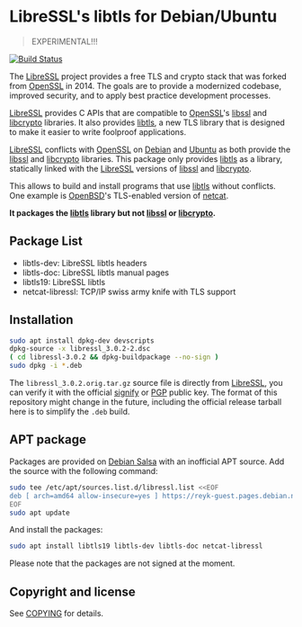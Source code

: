 # LibreSSL's libtls for Debian/Ubuntu

> EXPERIMENTAL!!!

[![Build Status](https://travis-ci.org/reyk/libressl-deb.svg?branch=master)](https://travis-ci.org/reyk/libressl-deb)

The [LibreSSL] project provides a free TLS and crypto stack that was
forked from [OpenSSL] in 2014.  The goals are to provide a modernized
codebase, improved security, and to apply best practice development
processes.

[LibreSSL] provides C APIs that are compatible to [OpenSSL]'s [libssl]
and [libcrypto] libraries.  It also provides [libtls], a new TLS
library that is designed to make it easier to write foolproof
applications.

[LibreSSL] conflicts with [OpenSSL] on [Debian] and [Ubuntu] as both
provide the [libssl] and [libcrypto] libraries.  This package only
provides [libtls] as a library, statically linked with the [LibreSSL]
versions of [libssl] and [libcrypto].

This allows to build and install programs that use [libtls] without
conflicts.  One example is [OpenBSD]'s TLS-enabled version of
[netcat].

**It packages the [libtls] library but not [libssl] or [libcrypto].**

## Package List

* libtls-dev: LibreSSL libtls headers
* libtls-doc: LibreSSL libtls manual pages
* libtls19: LibreSSL libtls
* netcat-libressl: TCP/IP swiss army knife with TLS support

## Installation

```bash
sudo apt install dpkg-dev devscripts
dpkg-source -x libressl_3.0.2-2.dsc
( cd libressl-3.0.2 && dpkg-buildpackage --no-sign )
sudo dpkg -i *.deb
```

The `libressl_3.0.2.orig.tar.gz` source file is directly from
[LibreSSL], you can verify it with the official [signify] or [PGP]
public key.  The format of this repository might change in the future,
including the official release tarball here is to simplify the `.deb`
build.

## APT package

Packages are provided on [Debian Salsa] with an inofficial APT
source.  Add the source with the following command:

```bash
sudo tee /etc/apt/sources.list.d/libressl.list <<EOF
deb [ arch=amd64 allow-insecure=yes ] https://reyk-guest.pages.debian.net/libressl/ autobuilt main
EOF
sudo apt update
```

And install the packages:

```bash
sudo apt install libtls19 libtls-dev libtls-doc netcat-libressl
```

Please note that the packages are not signed at the moment.

## Copyright and license

See [COPYING] for details.

[COPYING]: COPYING
[Debian]: https://www.debian.org/
[Debian Salsa]: https://salsa.debian.org/reyk-guest/libressl/
[LibreSSL]: https://www.libressl.org
[OpenBSD]: https://www.openbsd.org/
[OpenSSL]: https://wiki.openssl.org/index.php/Code_Quality
[PGP]: https://ftp.openbsd.org/pub/OpenBSD/LibreSSL/libressl.asc
[Ubuntu]: https://www.ubuntu.com/
[libssl]: https://man.openbsd.org/ssl.3
[libtls]: https://man.openbsd.org/tls_init.3
[libcrypto]: https://man.openbsd.org/crypto.3
[netcat]: https://man.openbsd.org/nc.1
[signify]: https://ftp.openbsd.org/pub/OpenBSD/LibreSSL/libressl.pub
